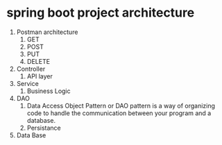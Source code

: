 # spring boot project architecture

1. Postman architecture
    1. GET
    1. POST
    1. PUT
    1. DELETE
1. Controller
    1. API layer
1. Service
    1. Business Logic
1. DAO
    1. Data Access Object Pattern or DAO pattern is a way of organizing code to handle the communication between your program and a database.
    1. Persistance
1. Data Base
